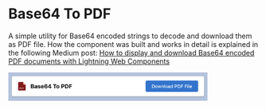 # Base64 To PDF

A simple utility for Base64 encoded strings to decode and download them as PDF file. How the component was built and works in detail is explained in the following Medium post: [How to display and download Base64 encoded PDF documents with Lightning Web Components](https://javascript.plainenglish.io/how-to-display-and-download-base64-encoded-pdf-documents-with-lightning-web-components-d4a10c7fa4c3)

<img src="../../../../../images/base64-to-pdf.png" alt="base64-to-pdf" width="400"/>

